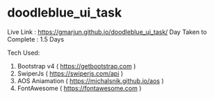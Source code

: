 # doodleblue_ui_task

Live Link : https://gmarjun.github.io/doodleblue_ui_task/
Day Taken to Complete : 1.5 Days

Tech Used: 
1. Bootstrap v4 ( https://getbootstrap.com ) 
2. SwiperJs ( https://swiperjs.com/api )
3. AOS Aniamation ( https://michalsnik.github.io/aos )
4. FontAwesome ( https://fontawesome.com )
